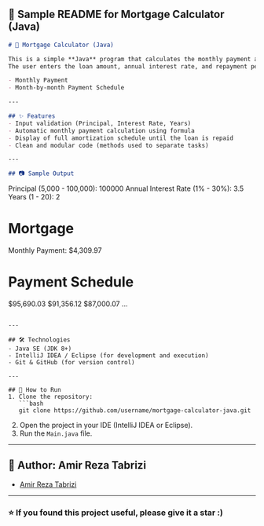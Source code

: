 ## 📄 Sample README for Mortgage Calculator (Java)

```markdown
# 🏦 Mortgage Calculator (Java)

This is a simple **Java** program that calculates the monthly payment and the loan repayment plan (Amortization Schedule).  
The user enters the loan amount, annual interest rate, and repayment period, and the program displays:

- Monthly Payment  
- Month-by-month Payment Schedule  

---

## ✨ Features
- Input validation (Principal, Interest Rate, Years)  
- Automatic monthly payment calculation using formula  
- Display of full amortization schedule until the loan is repaid  
- Clean and modular code (methods used to separate tasks)  

---

## 📷 Sample Output

```

Principal (5,000 - 100,000): 100000
Annual Interest Rate (1% - 30%): 3.5
Years (1 - 20): 2

# Mortgage

Monthly Payment: \$4,309.97

# Payment Schedule

\$95,690.03
\$91,356.12
\$87,000.07
...

````

---

## 🛠️ Technologies
- Java SE (JDK 8+)  
- IntelliJ IDEA / Eclipse (for development and execution)  
- Git & GitHub (for version control)  

---

## 🚀 How to Run
1. Clone the repository:
   ```bash
   git clone https://github.com/username/mortgage-calculator-java.git
````

2. Open the project in your IDE (IntelliJ IDEA or Eclipse).
3. Run the `Main.java` file.

---

## 👤 Author: Amir Reza Tabrizi

* [Amir Reza Tabrizi](https://github.com/AmirReaper)

---

### ⭐️ If you found this project useful, please give it a star :)

```

